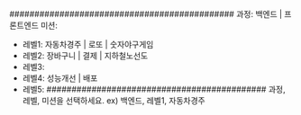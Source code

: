 #############################################
과정: 백엔드 | 프론트엔드
미션:
- 레벨1: 자동차경주 | 로또 | 숫자야구게임
- 레벨2: 장바구니 | 결제 | 지하철노선도
- 레벨3:
- 레벨4: 성능개선 | 배포
- 레벨5:
############################################
과정, 레벨, 미션을 선택하세요.
ex) 백엔드, 레벨1, 자동차경주